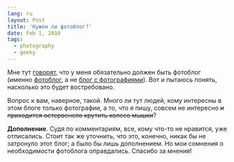 ```yaml
---
lang: ru
layout: Post
title: 'Нужен ли фотоблог?'
date: Feb 1, 2010
tags:
  - photography
  - geeky
---
```


Мне тут [говорят](http://kovenkin.com/blog/2010/01/rosbest2009/#comments), что у меня обязательно должен быть фотоблог (именно [фотоблог](http://kovenkin.com/ "Пример фотоблога"), а не [блог с фотографиями](http://kovenkin.com/blog/ "Пример обычного блога")). Вот и пытаюсь понять, насколько это будет востребовано.

Вопрос к вам, наверное, такой. Много ли тут людей, кому интересны в этом блоге только фотографии, а то, что я пишу, совсем не интересно ~~и приходится остервенело крутить колесо мышки~~?

**Дополнение**. Судя по комментариям, все, кому что-то не нравится, уже отписались. Стоит так же уточнить, что это, конечно, никак бы не затронуло этот блог; а было бы лишь дополнением. Но мои сомнения о необходимости фотоблога оправдались. Спасибо за мнения!

